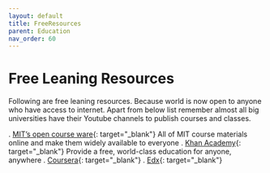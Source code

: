 ```yaml
---
layout: default
title: FreeResources
parent: Education
nav_order: 60
---
```


# Free Leaning Resources

Following are free leaning resources. Because world is now open to anyone who have access to internet. Apart from below list remember almost all big universities have their Youtube channels to publish courses and classes.

. [MIT’s  open course ware](https://ocw.mit.edu/index.htm){: target="_blank"} All of MIT course materials online and make them widely available to everyone
. [Khan Academy](https://www.khanacademy.org/){: target="_blank"} Provide a free, world-class education for anyone, anywhere
. [Coursera](https://www.coursera.org/){: target="_blank"}
. [Edx](https://www.edx.org/){: target="_blank"}
